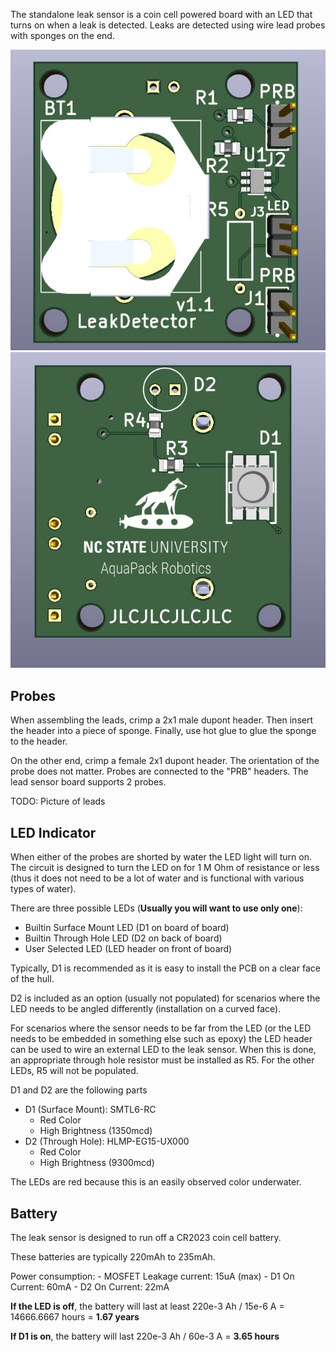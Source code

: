 
The standalone leak sensor is a coin cell powered board with an LED that turns on when a leak is detected. Leaks are detected using wire lead probes with sponges on the end.

![](../img/standalone_leak_front.jpg)  ![](../img/standalone_leak_back.jpg)

## Probes


When assembling the leads, crimp a 2x1 male dupont header. Then insert the header into a piece of sponge. Finally, use hot glue to glue the sponge to the header.

On the other end, crimp a female 2x1 dupont header. The orientation of the probe does not matter. Probes are connected to the "PRB" headers. The lead sensor board supports 2 probes.

TODO: Picture of leads


## LED Indicator

When either of the probes are shorted by water the LED light will turn on. The circuit is designed to turn the LED on for 1 M Ohm of resistance or less (thus it does not need to be a lot of water and is functional with various types of water).

There are three possible LEDs (**Usually you will want to use only one**):

- Builtin Surface Mount LED (D1 on board of board)
- Builtin Through Hole LED (D2 on back of board)
- User Selected LED (LED header on front of board)

Typically, D1 is recommended as it is easy to install the PCB on a clear face of the hull.

D2 is included as an option (usually not populated) for scenarios where the LED needs to be angled differently (installation on a curved face).

For scenarios where the sensor needs to be far from the LED (or the LED needs to be embedded in something else such as epoxy) the LED header can be used to wire an external LED to the leak sensor. When this is done, an appropriate through hole resistor must be installed as R5. For the other LEDs, R5 will not be populated.

D1 and D2 are the following parts

- D1 (Surface Mount): SMTL6-RC
    - Red Color
    - High Brightness (1350mcd)
- D2 (Through Hole): HLMP-EG15-UX000
    - Red Color
    - High Brightness (9300mcd)

The LEDs are red because this is an easily observed color underwater.


## Battery

The leak sensor is designed to run off a CR2023 coin cell battery.

These batteries are typically 220mAh to 235mAh.

Power consumption:
    - MOSFET Leakage current: 15uA (max)
    - D1 On Current: 60mA
    - D2 On Current: 22mA

**If the LED is off**, the battery will last at least 220e-3 Ah / 15e-6 A = 14666.6667 hours = **1.67 years**

**If D1 is on**, the battery will last 220e-3 Ah / 60e-3 A = **3.65 hours**
